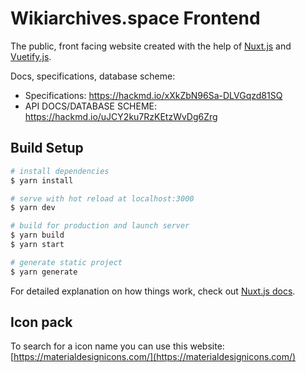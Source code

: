 # Wikiarchives.space Frontend

The public, front facing website created with the help of [Nuxt.js](https://nuxtjs.org/) and [Vuetify.js](https://vuetifyjs.com/).

Docs, specifications, database scheme:

- Specifications: https://hackmd.io/xXkZbN96Sa-DLVGqzd81SQ
- API DOCS/DATABASE SCHEME: https://hackmd.io/uJCY2ku7RzKEtzWvDg6Zrg

## Build Setup

```bash
# install dependencies
$ yarn install

# serve with hot reload at localhost:3000
$ yarn dev

# build for production and launch server
$ yarn build
$ yarn start

# generate static project
$ yarn generate
```

For detailed explanation on how things work, check out [Nuxt.js docs](https://nuxtjs.org).

## Icon pack

To search for a icon name you can use this website: [https://materialdesignicons.com/](https://materialdesignicons.com/)

